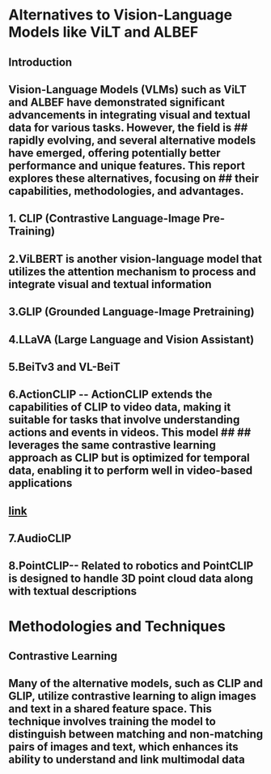 # Alternatives to Vision-Language Models like ViLT and ALBEF

## Introduction
## Vision-Language Models (VLMs) such as ViLT and ALBEF have demonstrated significant advancements in integrating visual and textual data for various tasks. However, the field is ## rapidly evolving, and several alternative models have emerged, offering potentially better performance and unique features. This report explores these alternatives, focusing on ## their capabilities, methodologies, and advantages.

## 1. CLIP (Contrastive Language-Image Pre-Training)

## 2.ViLBERT is another vision-language model that utilizes the attention mechanism to process and integrate visual and textual information

## 3.GLIP (Grounded Language-Image Pretraining)

## 4.LLaVA (Large Language and Vision Assistant)

## 5.BeiTv3 and VL-BeiT


## 6.ActionCLIP -- ActionCLIP extends the capabilities of CLIP to video data, making it suitable for tasks that involve understanding actions and events in videos. This model ## ## leverages the same contrastive learning approach as CLIP but is optimized for temporal data, enabling it to perform well in video-based applications
## [link](https://github.com/sallymmx/ActionCLIP)

## 7.AudioCLIP

## 8.PointCLIP-- Related to robotics and PointCLIP is designed to handle 3D point cloud data along with textual descriptions

# Methodologies and Techniques
## Contrastive Learning
## Many of the alternative models, such as CLIP and GLIP, utilize contrastive learning to align images and text in a shared feature space. This technique involves training the model to distinguish between matching and non-matching pairs of images and text, which enhances its ability to understand and link multimodal data

